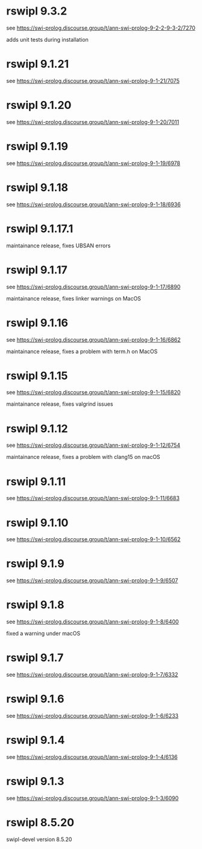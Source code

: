 # rswipl 9.3.2

see https://swi-prolog.discourse.group/t/ann-swi-prolog-9-2-2-9-3-2/7270

adds unit tests during installation

# rswipl 9.1.21

see https://swi-prolog.discourse.group/t/ann-swi-prolog-9-1-21/7075

# rswipl 9.1.20

see https://swi-prolog.discourse.group/t/ann-swi-prolog-9-1-20/7011

# rswipl 9.1.19

see https://swi-prolog.discourse.group/t/ann-swi-prolog-9-1-19/6978

# rswipl 9.1.18

see https://swi-prolog.discourse.group/t/ann-swi-prolog-9-1-18/6936

# rswipl 9.1.17.1

maintainance release, fixes UBSAN errors

# rswipl 9.1.17

see https://swi-prolog.discourse.group/t/ann-swi-prolog-9-1-17/6890

maintainance release, fixes linker warnings on MacOS

# rswipl 9.1.16

see https://swi-prolog.discourse.group/t/ann-swi-prolog-9-1-16/6862

maintainance release, fixes a problem with term.h on MacOS

# rswipl 9.1.15

see https://swi-prolog.discourse.group/t/ann-swi-prolog-9-1-15/6820

maintainance release, fixes valgrind issues

# rswipl 9.1.12

see https://swi-prolog.discourse.group/t/ann-swi-prolog-9-1-12/6754

maintainance release, fixes a problem with clang15 on macOS

# rswipl 9.1.11

see https://swi-prolog.discourse.group/t/ann-swi-prolog-9-1-11/6683

# rswipl 9.1.10

see https://swi-prolog.discourse.group/t/ann-swi-prolog-9-1-10/6562

# rswipl 9.1.9

see https://swi-prolog.discourse.group/t/ann-swi-prolog-9-1-9/6507

# rswipl 9.1.8

see https://swi-prolog.discourse.group/t/ann-swi-prolog-9-1-8/6400

fixed a warning under macOS

# rswipl 9.1.7

see https://swi-prolog.discourse.group/t/ann-swi-prolog-9-1-7/6332

# rswipl 9.1.6

see https://swi-prolog.discourse.group/t/ann-swi-prolog-9-1-6/6233

# rswipl 9.1.4

see https://swi-prolog.discourse.group/t/ann-swi-prolog-9-1-4/6136

# rswipl 9.1.3

see https://swi-prolog.discourse.group/t/ann-swi-prolog-9-1-3/6090

# rswipl 8.5.20

swipl-devel version 8.5.20
